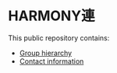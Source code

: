 # HARMONY連

This public repository contains:
- [Group hierarchy](hierarchy.md)
- [Contact information](contact.md)
